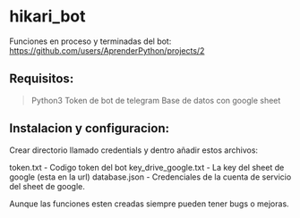 # hikari_bot


Funciones en proceso y terminadas del bot:
https://github.com/users/AprenderPython/projects/2


## Requisitos:

>Python3 
>Token de bot de telegram
>Base de datos con google sheet



## Instalacion y configuracion:

Crear directorio llamado credentials y dentro añadir estos archivos:

token.txt   -   Codigo token del bot
key_drive_google.txt   -  La key del sheet de google (esta en la url)
database.json  - Credenciales de la cuenta de servicio del sheet de google.


Aunque las funciones esten creadas siempre pueden tener bugs o mejoras.

